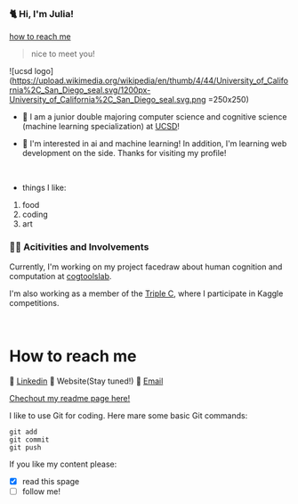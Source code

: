 <!--
**juliyaya007/juliyaya007** is a ✨ _special_ ✨ repository because its `README.md` (this file) appears on your GitHub profile.
Here are some ideas to get you started:

- 🔭 I’m currently working on ...
- 🌱 I’m currently learning ...
- 👯 I’m looking to collaborate on ...
- 🤔 I’m looking for help with ...
- 💬 Ask me about ...
- 📫 How to reach me: ...
- 😄 Pronouns: ...
- ⚡ Fun fact: ...
-->
<!--![](file:///Users/julia/Desktop/julialeexu/images/circle-cropped.png)-->
### :cat2: Hi, I'm **Julia**! 
[how to reach me](#how-to-reach-me)
<!--
**juliyaya007/juliyaya007** is a ✨ _special_ ✨ repository because its `README.md` (this file) appears on your GitHub profile. 
-->
> nice to meet you!

![ucsd logo](https://upload.wikimedia.org/wikipedia/en/thumb/4/44/University_of_California%2C_San_Diego_seal.svg/1200px-University_of_California%2C_San_Diego_seal.svg.png =250x250)

- :school: I am a junior double majoring computer science and cognitive science (machine learning specialization) at [UCSD](https://ucsd.edu/)! 

- :robot: I'm interested in ai and machine learning! In addition, I'm learning web development on the side. Thanks for visiting my profile!
<p>&nbsp;</p>

- things I like:
1. food
2. coding
3. art

### :woman_technologist: Acitivities and Involvements
Currently, I'm working on my project facedraw about human cognition and computation at [cogtoolslab](https://cogtoolslab.github.io/). 

I'm also working as a member of the [Triple C](http://ucsdtriplec.org/), where I participate in Kaggle competitions.
<p>&nbsp;</p> 

# How to reach me
:small_blue_diamond: [Linkedin](https://www.linkedin.com/in/julialeexu/) :small_blue_diamond: Website(Stay tuned!) :small_blue_diamond: [Email](mailto:jlxu@ucsd.edu)

[Chechout my readme page here!](readme.md)

I like to use Git for coding. Here mare some basic Git commands:
```
git add
git commit
git push
```

If you like my content please:
- [x] read this spage
- [ ] follow me!
